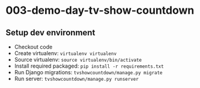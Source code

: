 # 003-demo-day-tv-show-countdown

## Setup dev environment

- Checkout code
- Create virtualenv: `virtualenv virtualenv`
- Source virtualenv: `source virtualenv/bin/activate`
- Install required packaged: `pip install -r requirements.txt`
- Run Django migrations: `tvshowcountdown/manage.py migrate`
- Run server: `tvshowcountdown/manage.py runserver`
